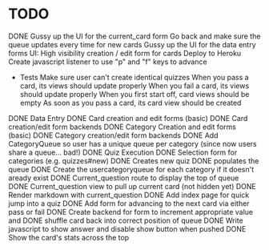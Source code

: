 # TODO

DONE Gussy up the UI for the current_card form
Go back and make sure the queue updates every time for new cards
Gussy up the UI for the data entry forms
UI: High visibility creation / edit form for cards
Deploy to Heroku
Create javascript listener to use "p" and "f" keys to advance
* Tests
  Make sure user can't create identical quizzes
  When you pass a card, its views should update properly
  When you fail a card, its views should update properly
  When you first start off, card views should be empty
  As soon as you pass a card, its card view should be created

DONE Data Entry
  DONE Card creation and edit forms (basic)
  DONE Card creation/edit form backends
  DONE Category Creation and edit forms (basic)
  DONE Category creation/edit form backends
DONE Add CategoryQueue so user has a unique queue per category (since now users share a queue... bad!)
DONE Quiz Execution
  DONE Selection form for categories (e.g. quizzes#new)
    DONE Creates new quiz 
    DONE populates the queue
      DONE Create the usercategoryqueue for each category if it doesn't aready exist
    DONE Current_question route to display the top of queue
    DONE Current_question view to pull up current card (not hidden yet)
    DONE Render markdown with current_question
    DONE Add index page for quick jump into a quiz
    DONE Add form for advancing to the next card via either pass or fail
    DONE Create backend for form to increment appropriate value and DONE shuffle card back into correct position of queue
    DONE Write javascript to show answer and disable show button when pushed
    DONE Show the card's stats across the top
